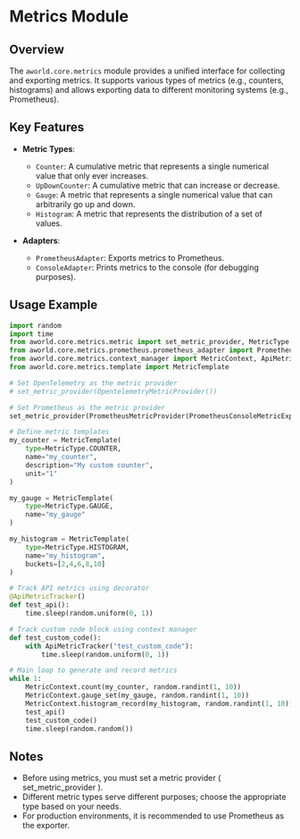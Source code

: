 # Metrics Module

## Overview
The `aworld.core.metrics` module provides a unified interface for collecting and exporting metrics. It supports various types of metrics (e.g., counters, histograms) and allows exporting data to different monitoring systems (e.g., Prometheus).

## Key Features
- **Metric Types**:
  - `Counter`: A cumulative metric that represents a single numerical value that only ever increases.
  - `UpDownCounter`: A cumulative metric that can increase or decrease.
  - `Gauge`: A metric that represents a single numerical value that can arbitrarily go up and down.
  - `Histogram`: A metric that represents the distribution of a set of values.

- **Adapters**:
  - `PrometheusAdapter`: Exports metrics to Prometheus.
  - `ConsoleAdapter`: Prints metrics to the console (for debugging purposes).

## Usage Example

```python
import random
import time
from aworld.core.metrics.metric import set_metric_provider, MetricType
from aworld.core.metrics.prometheus.prometheus_adapter import PrometheusConsoleMetricExporter, PrometheusMetricProvider
from aworld.core.metrics.context_manager import MetricContext, ApiMetricTracker
from aworld.core.metrics.template import MetricTemplate

# Set OpenTelemetry as the metric provider
# set_metric_provider(OpentelemetryMetricProvider())

# Set Prometheus as the metric provider
set_metric_provider(PrometheusMetricProvider(PrometheusConsoleMetricExporter(out_interval_secs=2)))

# Define metric templates
my_counter = MetricTemplate(
    type=MetricType.COUNTER,
    name="my_counter",
    description="My custom counter",
    unit="1"
)

my_gauge = MetricTemplate(
    type=MetricType.GAUGE,
    name="my_gauge"
)

my_histogram = MetricTemplate(
    type=MetricType.HISTOGRAM,
    name="my_histogram",
    buckets=[2,4,6,8,10]
)

# Track API metrics using decorator
@ApiMetricTracker()
def test_api():
    time.sleep(random.uniform(0, 1))

# Track custom code block using context manager
def test_custom_code():    
    with ApiMetricTracker("test_custom_code"):
        time.sleep(random.uniform(0, 1))

# Main loop to generate and record metrics
while 1:
    MetricContext.count(my_counter, random.randint(1, 10))
    MetricContext.gauge_set(my_gauge, random.randint(1, 10))
    MetricContext.histogram_record(my_histogram, random.randint(1, 10))
    test_api()
    test_custom_code()
    time.sleep(random.random())
```

## Notes
- Before using metrics, you must set a metric provider ( set_metric_provider ).
- Different metric types serve different purposes; choose the appropriate type based on your needs.
- For production environments, it is recommended to use Prometheus as the exporter.